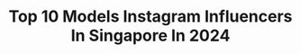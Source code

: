 ---
title: Top 10 Models Instagram Influencers In Singapore In 2024
description: >-
  Find top models Instagram influencers in Singapore in 2024. Most popular hashtags: #sp #singapore #holiday.
platform: Instagram
hits: 40
text_top: Discover the best Instagram accounts on inBeat.
text_bottom: Our platform has 40 Instagram influencers like this in Singapore for you to work with.
profiles:
  - username: "avanticalopez"
    fullname: >-
      avantica
    bio: >-
      ‎خُدا | with grace & grit 🐎 strategist by day, sometimes a model 📍singapore
    location: "Singapore"
    followers: 10548
    engagement: 356
    commentsToLikes: 0.074737
    id: ck8t3u1fb4htp0j786z8ckad0
    verified: false
    hashtags: "#sp, #melanin, #brownskinbeauty, #beauty"
  - username: "paulfosterrr"
    fullname: >-
      Paul Foster
    bio: >-
      Singaporean 🇸🇬 Host🎙️ Actor 🎬 Model 📷 Fitness 💪🏻 Food 🍴 Travel 🛩️ Charity 💞 Eco Conscious Citizen 🌏 @crustsingapore Singapore Sustainable Beer 🍺
    location: "Singapore"
    followers: 52155
    engagement: 267
    commentsToLikes: 0.011208
    id: ck5bzgi1jr3hz0i11m5lwqyhc
    verified: true
    hashtags: "#fosterthelove, #communityhomestaynepal, #alwaysrememberingneverforgetting, #samsonitesg"
  - username: "andeecys"
    fullname: >-
      ANDEE CHUA 滷蛋
    bio: >-
      📍🇸🇬🇹🇼🏳️‍🌈⁣⁣ Fitness | Model | Dancer | Community⁣ LGBTQ+ | Diversity & Inclusion | Travel ⁣⁣ ✨PM/email me for any engagement work
    location: "Singapore"
    followers: 139205
    engagement: 150
    commentsToLikes: 0.023002
    id: ck5q1rgx9cezn0i11wnya42r2
    verified: true
    hashtags: "#gaytravel, #lgbtq, #sentosa, #tokyo"
  - username: "simplysue"
    fullname: >-
      Surya Rahmanty (SR) ☀️
    bio: >-
      Model | Actress | Host Indomix Miss International Worldwide 2011, SupermodelAwardStatus 🇸🇬🇮🇩🇵🇭🇬🇧🇭🇰🇺🇸🇦🇺 📧Enquiries/Collab:suezsg@gmail.com #simplysue
    location: "Singapore"
    followers: 50024
    engagement: 123
    commentsToLikes: 0.006417
    id: ck13bg45nv9bi0i199j4iynv6
    verified: false
    hashtags: "#bridal, #cateringsingapore, #flowers, #autobacs"
  - username: "danellailene"
    fullname: >-
      Danella Ilene
    bio: >-
      🥇Winner @intm_nettv C1 @darawear_id @zi.modelacademy @makeupby.ilene 📩 +62 8997837935 🇮🇩 @castawaymodelmanagement @jimmodels 🇸🇬 @now_model_management
    location: "Singapore"
    followers: 169668
    engagement: 121
    commentsToLikes: 0.007489
    id: ck5hkl5ihimdu0i11injipbmy
    verified: false
    hashtags: "#model, #fashion, #lazysundaymorning, #fashionblogger"
  - username: "sofiaarissa.a"
    fullname: >-
      Sofia Arissa Arman
    bio: >-
      Mrs @adrirockit | Momma to @noumanharris Mixologist @honey.lemn Model/Digital Creator 💌 Enquiries/Collabs: sofiaarissa@outlook.com
    location: "Singapore"
    followers: 22276
    engagement: 117
    commentsToLikes: 0.020339
    id: ck5zpshi3t9ga0i140v37jbuc
    verified: false
    hashtags: "#singapore, #designerfurniture, #aldosg, #cheesycatch"
  - username: "missyjesslyn"
    fullname: >-
      
    bio: >-
      📷 𝐒𝐧𝐢𝐩𝐩𝐞𝐭𝐬 𝐨𝐟 𝐉𝐞𝐬𝐬𝐥𝐲𝐧 𝐚𝐧𝐝 𝐉𝐚𝐬𝐦𝐢𝐧𝐞 Child actor & model Managed by Mummy 👩🏻 📍Singapore 𝘗𝘢𝘴𝘵 𝘦𝘷𝘦𝘯𝘵𝘴 / collabs , 𝘱𝘭𝘴 𝘳𝘦𝘧𝘦𝘳 𝘵𝘰 𝘐𝘎 𝘩𝘪𝘨𝘩𝘭𝘪𝘨𝘩𝘵𝘴 👇🏻
    location: "Singapore"
    followers: 6608
    engagement: 89
    commentsToLikes: 0.095567
    id: ck5q4c66coje60i118oc4pktt
    verified: false
    hashtags: "#holiday, #sgkids, #malaysia, #cameronhighlands"
  - username: "sheila_sim"
    fullname: >-
      Sheila Sim 沈琳宸
    bio: >-
      LIVE passionately. LOVE deeply. LAUGH heartily Model| Actress| Positive Psychology Advocate| Wife of @deon.woo Mommy of @laylaskyla.woo #SheilaSim
    location: "Singapore"
    followers: 171161
    engagement: 77
    commentsToLikes: 0.010518
    id: ck5hiwan6fkut0i11tj1gqrib
    verified: true
    hashtags: "#sheilalovesherlife, #ssmotherhoodjourney, #motherof2, #3years2months"
  - username: "921karenl"
    fullname: >-
      Karen Law 羅堃尉 (茄雲)
    bio: >-
      Model※Host※Actress※Emcee 📺 ViuTV<海陸勁技場><環環相扣> HoyTV<美少女日本民宿> HK : DM please📍 SG : @basicmodels @heavenue_hk 🌹🍰 ☕ #茄雲愛夢遊
    location: "Singapore"
    followers: 42064
    engagement: 48
    commentsToLikes: 0.003615
    id: ck5hdr1fiox7k0i11sz8hr6lx
    verified: false
    hashtags: "#lingerie, #intimissimihk, #ok, #instadaily"
  - username: "seowie"
    fullname: >-
      Shaun Michael Seow
    bio: >-
      🏋🏼‍♂️ Hybrid Athlete: Run, Lift, Jump (CPT) 📈 Trader/Analyst 📸 Model/Host ⚓️ Diver 📚 BSc Analytics @sgsmu ⬇️ Bookings/Coaching
    location: "Singapore"
    followers: 73789
    engagement: 39
    commentsToLikes: 0.009246
    id: ck8tawy18texb0j783l3vrpsc
    verified: false
    hashtags: "#justthetip, #deadlifts, #squat, #diet"
---